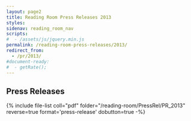 ```yaml
---
layout: page2
title: Reading Room Press Releases 2013
styles:
sidenav: reading_room_nav
scripts:
#  - /assets/js/jquery.min.js
permalink: /reading-room-press-releases/2013/
redirect_from:
  - /pr/2013/
#document-ready:
#  - getRate();
---
```


## Press Releases

{% include file-list coll="pdf" folder="/reading-room/PressRel/PR_2013" reverse=true format='press-release' dobutton=true -%}

<!-- CONTENT END -->
